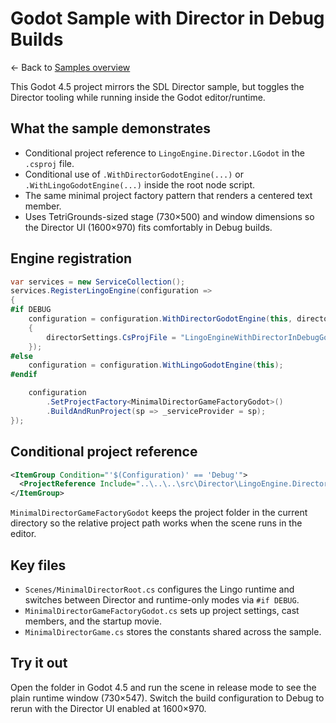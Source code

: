 # Godot Sample with Director in Debug Builds

← Back to [Samples overview](../../ReadMe.md)

This Godot 4.5 project mirrors the SDL Director sample, but toggles the Director tooling while running inside the Godot editor/runtime.

## What the sample demonstrates
- Conditional project reference to `LingoEngine.Director.LGodot` in the `.csproj` file.
- Conditional use of `.WithDirectorGodotEngine(...)` or `.WithLingoGodotEngine(...)` inside the root node script.
- The same minimal project factory pattern that renders a centered text member.
- Uses TetriGrounds-sized stage (730×500) and window dimensions so the Director UI (1600×970) fits comfortably in Debug builds.

## Engine registration
```csharp
var services = new ServiceCollection();
services.RegisterLingoEngine(configuration =>
{
#if DEBUG
    configuration = configuration.WithDirectorGodotEngine(this, directorSettings =>
    {
        directorSettings.CsProjFile = "LingoEngineWithDirectorInDebugGodot.csproj";
    });
#else
    configuration = configuration.WithLingoGodotEngine(this);
#endif

    configuration
        .SetProjectFactory<MinimalDirectorGameFactoryGodot>()
        .BuildAndRunProject(sp => _serviceProvider = sp);
});
```

## Conditional project reference
```xml
<ItemGroup Condition="'$(Configuration)' == 'Debug'">
  <ProjectReference Include="..\..\..\src\Director\LingoEngine.Director.LGodot\LingoEngine.Director.LGodot.csproj" />
</ItemGroup>
```

`MinimalDirectorGameFactoryGodot` keeps the project folder in the current directory so the relative project path works when the scene runs in the editor.

## Key files
- `Scenes/MinimalDirectorRoot.cs` configures the Lingo runtime and switches between Director and runtime-only modes via `#if DEBUG`.
- `MinimalDirectorGameFactoryGodot.cs` sets up project settings, cast members, and the startup movie.
- `MinimalDirectorGame.cs` stores the constants shared across the sample.

## Try it out
Open the folder in Godot 4.5 and run the scene in release mode to see the plain runtime window (730×547).
Switch the build configuration to Debug to rerun with the Director UI enabled at 1600×970.

